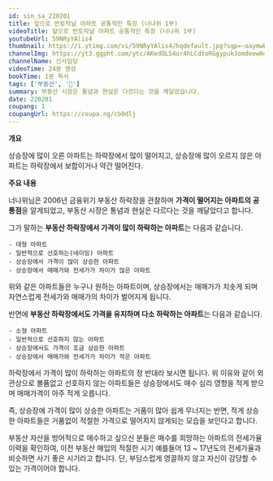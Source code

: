 ```yaml
---
id: sin_sa_220201
title: 앞으로 반토막날 아파트 공통적인 특징 (너나위 1부)
videoTitle: 앞으로 반토막날 아파트 공통적인 특징 (너나위 1부)
youtubeUrl: 59NRyYAlis4
thumbnail: https://i.ytimg.com/vi/59NRyYAlis4/hqdefault.jpg?sqp=-oaymwEcCPYBEIoBSFXyq4qpAw4IARUAAIhCGAFwAcABBg==&rs=AOn4CLApw4x6Sfanlh8ZZZvhf67MYlSlAg
channelImg: https://yt3.ggpht.com/ytc/AKedOLS4ur4hLCdtoRGgypukJomdeewH47wASke2gWAu5g=s176-c-k-c0x00ffffff-no-rj
channelName: 신사임당
videoTime: 24분 영상
bookTime: 1분 독서
tags: ['부동산', '🏡']
summary: 부동산 시장은 통념과 현실은 다르다는 것을 깨달았습니다.
date: 220201
coupang: 1
coupangUrl: https://coupa.ng/cb0dlj
---
```


**개요**

상승장에 많이 오른 아파트는 하락장에서 많이 떨어지고,
상승장에 많이 오르지 않은 아파트는 하락장에서 보합이거나 약간 떨어진다.


**주요 내용**

너나위님은 2006년 금융위기 부동산 하락장을 관찰하며 **가격이 떨어지는 아파트의 공통점**을 알게되었고, 부동산 시장은 통념과 현실은 다르다는 것을 깨달았다고 합니다. 

그가 말하는 **부동산 하락장에서 가격이 많이 하락하는 아파트**는 다음과 같습니다.
```
- 대형 아파트
- 일반적으로 선호하는(네이밍) 아파트
- 상승장에서 가격이 많이 상승한 아파트
- 상승장에서 매매가와 전세가가 차이가 많은 아파트
```
위와 같은 아파트들은 누구나 원하는 아파트이며, 상승장에서는 매매가가 치솟게 되며 자연스럽게 전세가와 매매가의 차이가 벌어지게 됩니다.

반면에 **부동산 하락장에서도 가격을 유지하며 다소 하락하는 아파트**는 다음과 같습니다.
```
- 소형 아파트
- 일반적으로 선호하지 않는 아파트
- 상승장에서도 가격이 조금 상승한 아파트
- 상승장에서 매매가와 전세가가 차이가 적은 아파트
```
하락장에서 가격이 많이 하락하는 아파트의 정 반대라 보시면 됩니다. 위 이유와 같이 외관상으로 볼품없고 선호하지 않는 아파트들은 상승장에서도 매수 심리 영향을 적게 받으며 매매가격이 아주 적게 오릅니다. 

즉, 상승장에 가격이 많이 상승한 아파트는 거품이 많아 쉽게 무너지는 반면, 적게 상승한 아파트들은 거품없이 적절한 가격으로 떨어지지 않게되는 모습을 보인다고 합니다. 

부동산 자산을 방어적으로 매수하고 싶으신 분들은 매수를 희망하는 아파트의 전세가율 이력을 확인하여, 이전 부동산 매입의 적절한 시기 예를들어 13 ~ 17년도의 전세가율과 비슷하면 사기 좋은 시기라고 합니다. 단, 부담스럽게 영끌하지 않고 자신이 감당할 수 있는 가격이어야 합니다.